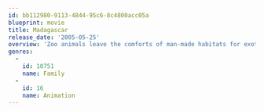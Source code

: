 ```yaml
---
id: bb112980-9113-4844-95c6-8c4800acc05a
blueprint: movie
title: Madagascar
release_date: '2005-05-25'
overview: 'Zoo animals leave the comforts of man-made habitats for exotic adventure in this animated family film. After escaping from the zoo, four friends -- a lion, a hippo, a zebra and a giraffe -- are sent back to Africa. When their ship capsizes, stranding them on Madagascar, an island populated by crazy critters, the pals must adapt to jungle life and their new roles as wild animals.'
genres:
  -
    id: 10751
    name: Family
  -
    id: 16
    name: Animation
---
```

